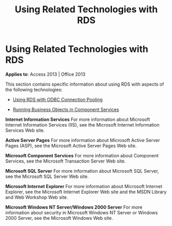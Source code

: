 ﻿---
title: Using Related Technologies with RDS
TOCTitle: Using Related Technologies with RDS
ms:assetid: 4e5fe705-6f1e-33ce-437e-d61fd86f9206
ms:mtpsurl: https://msdn.microsoft.com/library/JJ249250(v=office.15)
ms:contentKeyID: 48544752
ms.date: 09/18/2015
mtps_version: v=office.15
---

# Using Related Technologies with RDS


**Applies to**: Access 2013 | Office 2013

This section contains specific information about using RDS with aspects of the following technologies:

  - [Using RDS with ODBC Connection Pooling](using-rds-with-odbc-connection-pooling.md)

  - [Running Business Objects in Component Services](https://www.microsoft.com/com/default.mspx)

**Internet Information Services** For more information about Microsoft Internet Information Services (IIS), see the Microsoft Internet Information Services Web site.

**Active Server Pages** For more information about Microsoft Active Server Pages (ASP), see the Microsoft Active Server Pages Web site.

**Microsoft Component Services** For more information about Component Services, see the Microsoft Transaction Server Web site.

**Microsoft SQL Server** For more information about Microsoft SQL Server, see the Microsoft SQL Server Web site.

**Microsoft Internet Explorer** For more information about Microsoft Internet Explorer, see the Microsoft Internet Explorer Web site and the MSDN Library and Web Workshop Web site.

**Microsoft Windows NT Server/Windows 2000 Server** For more information about security in Microsoft Windows NT Server or Windows 2000 Server, see the Microsoft Windows Web site.

